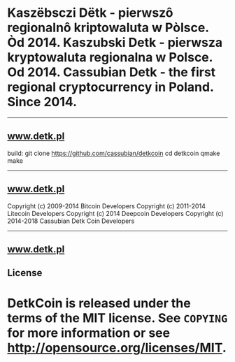 Kaszëbsczi Dëtk - pierwszô regionalnô kriptowaluta w Pòlsce. Òd 2014.
Kaszubski Detk - pierwsza kryptowaluta regionalna w Polsce. Od 2014.
Cassubian Detk - the first regional cryptocurrency in Poland. Since 2014.
================================

----------------
www.detk.pl
----------------

build:
git clone https://github.com/cassubian/detkcoin
cd detkcoin
qmake
make

----------------
www.detk.pl
----------------

Copyright (c) 2009-2014 Bitcoin Developers
Copyright (c) 2011-2014 Litecoin Developers
Copyright (c) 2014 Deepcoin Developers
Copyright (c) 2014-2018 Cassubian Detk Coin Developers

----------------
www.detk.pl
----------------

License
-------

DetkCoin is released under the terms of the MIT license. See `COPYING` for more
information or see http://opensource.org/licenses/MIT.
=======
